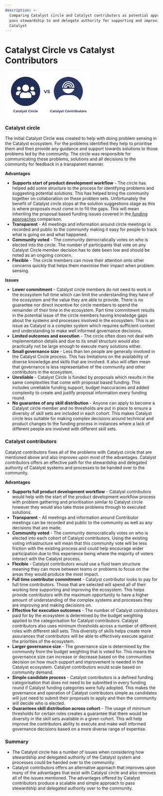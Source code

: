 ```yaml
---
description: >-
  Comparing Catalyst circle and Catalyst contributors as potential approaches to
  pass stewardship to and delegate authority for supporting and improving
  Catalyst
---
```


# Catalyst Circle vs Catalyst Contributors

![](../.gitbook/assets/catalyst-circle-catalyst-contributors.png)

### Catalyst circle

The initial Catalyst Circle was created to help with doing problem sensing in the Catalyst ecosystem. For the problems identified they help to prioritise them and then provide any guidance and support towards solutions to those problems led by the community. The circle was responsible for communicating these problems, solutions and all decisions to the community for feedback in a transparent manner.



**Advantages**

* **Supports start of product development workflow** - The circle has helped add some structure to the process for identifying problems and suggesting potential solutions. This has helped bring the community together on collaboration on these problem sets. Unfortunately the benefit of Catalyst circle stops at the solution suggestions stage as this is where proposals must come in to fill the gaps. This will mean inheriting the proposal based funding issues covered in the[ funding approaches](idea-vs-contributor-proposals.md) comparison.
* **Transparent** - All meetings and information around circle meetings is recorded and public to the community making it easy for people to track what is going on and what happened.
* **Community voted** - The community democratically votes on who is elected into the circle. The number of participants that vote on any Catalyst Circle member decision has to date been low and should be noted as an ongoing concern.
* **Flexible** - The circle members can move their attention onto other concerns quickly that helps them maximise their impact when problem sensing.



**Issues**

* **Lower commitment** - Catalyst circle members do not need to work in the ecosystem full time which can limit the understanding they have of the ecosystem and the value they are able to provide. There is no guarantee nor direct incentive for circle members to spend the remainder of their time in the ecosystem. Part time commitment results in the potential issue of the circle members having knowledge gaps about the systems and processes involved in the ecosystem. This is an issue as Catalyst is a complex system which requires sufficient context and understanding to make well informed governance decisions.
* **Limited outcomes and execution** - The circle often does not deal with implementation details and due to its small structure would also practically not be large enough to execute many solutions either.
* **Small governance size** - Less than ten people are generally involved in the Catalyst Circle process. This has limitations on the availability of diverse knowledge and skills that are involved. It also will often mean that governance is less representative of the community and other contributors in the ecosystem.
* **Unreliable** - Catalyst Circle is funded by proposals which results in the same complexities that come with proposal based funding. This includes unreliable funding support, budget inaccuracies and added complexity to create and justify proposal information every funding round.
* **No guarantee of any skill distribution** - Anyone can apply to become a Catalyst circle member and no thresholds are put in place to ensure a diversity of skill sets are included in each cohort. This makes Catalyst circle less suitable for making complex decisions around technical and product changes to the funding process in instances where a lack of different people are involved with different skill sets.



### Catalyst contributors

Catalyst contributors fixes all of the problems with Catalyst circle that are mentioned above and also improves upon most of the advantages. Catalyst contributors offers an effective path for the stewardship and delegated authority of Catalyst systems and processes to be handed over to the community.



**Advantages**

* **Supports full product development workflow** - Catalyst contributors would help with the start of the product development workflow process with problem gathering and prioritisation similar to Catalyst circle however they would also take those problems through to executed solutions.
* **Transparent** - All meetings and information around Contributor meetings can be recorded and public to the community as well as any decisions that are made.
* **Community voted** - The community democratically votes on who is elected into each cohort of Catalyst contributors. Using the existing voting infrastructure will mean that this community vote will be less friction with the existing process and could help encourage wider participation due to this experience being where the majority of voters interact with the Catalyst process.
* **Flexible** - Catalyst contributors would use a fluid team structure meaning they can move between teams or problems to focus on the areas they would produce the most impact.
* **Full time contributor commitment** - Catalyst contributor looks to pay for full time contributors. Those that are selected will spend all of their working time supporting and improving the ecosystem. This helps provide contributors with the maximum opportunity to have a higher amount of understanding of the complex systems and processes they are improving and making decisions on.
* **Effective for execution outcomes** - The number of Catalyst contributors paid for by the ecosystem is determined by the budget weighting applied to the categorisation for Catalyst contributors. Catalyst contributors also uses minimum thresholds across a number of different roles with different skill sets. This diversity of skills helps create more assurances that contributors will be able to effectively execute against the priorities of the ecosystem.
* **Larger governance size** - The governance size is determined by the community from the budget weighting that is voted for. This means the governance size can increase or decrease based on the communities decision on how much support and improvement is needed in the Catalyst ecosystem. Catalyst contributors would scale based on community demand.
* **Simple candidate process** - Catalyst contributors is a defined funding categorisation that does not need to be submitted in every funding round if Catalyst funding categories were fully adopted. This makes the governance and operation of Catalyst contributors simple as candidates will just need to submit their proposals to apply and then the community will decide who is elected.
* **Guarantees skill distribution across cohort** - The usage of minimum thresholds for certain roles creates a guarantee that there would be diversity in the skill sets available in a given cohort. This will help improve the contributors ability to execute and make well informed governance decisions based on a more diverse range of expertise.



### **Summary**

* The Catalyst circle has a number of issues when considering how stewardship and delegated authority of the Catalyst system and processes could be handed over to the community.
* Catalyst contributors offers an alternative approach that improves upon many of the advantages that exist with Catalyst circle and also removes all of the issues mentioned. The advantages offered by Catalyst contributors produce a scalable and simple approach to pass stewardship and delegated authority over to the community.

